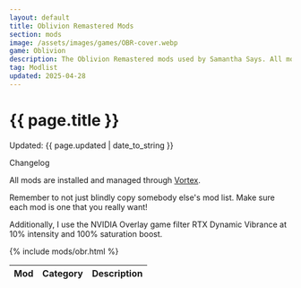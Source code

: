 ```yaml
---
layout: default
title: Oblivion Remastered Mods
section: mods
image: /assets/images/games/OBR-cover.webp
game: Oblivion
description: The Oblivion Remastered mods used by Samantha Says. All mods are installed and managed through Vortex.
tag: Modlist
updated: 2025-04-28
---
```


<h1>{{ page.title }}</h1>
<p class="postDate">Updated: {{ page.updated | date_to_string }}</p>

<p class="changelog" onclick="changelog()">Changelog</p>

<dl id="changelog" style="display: none">
    <dt>28 April 2025</dt>
        <dd>- Added Local Map Toggle Key.</dd>
        <dd>- Added No Ayleid Well Messagebox.</dd>
        <dd>- Added No Objective Marker On Compass.</dd>
        <dd>- Added No Text Compass for Better HUD.</dd>
        <dd>- Added Remove Chromatic Aberration.</dd>
        <dd>- Removed Better Inputs.</dd>
    <dt>26 April 2025</dt>
        <dd>- Added Additional Map Markers.</dd>
        <dd>- Added Ascension Remastered.</dd>
        <dd>- Added Ascension Remastered - Slower Skill Leveling.</dd>
        <dd>- Added Balanced NPC Level Cap.</dd>
        <dd>- Added Balanced Unleveled Rewards.</dd>
        <dd>- Added Better Inputs.</dd>
        <dd>- Added Complete Clutter and Crop Ownership.</dd>
        <dd>- Added Empty Starting Map.</dd>
        <dd>- Added Hooded Outlaws.</dd>
        <dd>- Added Less Ugly Black Infoboxes.</dd>
        <dd>- Added No Creature Treasure Loot.</dd>
        <dd>- Added No Sneak Vignette.</dd>
    <dt>25 April 2025</dt>
        <dd>- Created page.</dd>
</dl>

All mods are installed and managed through <a target="_blank" href="https://www.nexusmods.com/about/vortex">Vortex</a>.

Remember to not just blindly copy somebody else's mod list. Make sure each mod is one that you really want!

Additionally, I use the NVIDIA Overlay game filter RTX Dynamic Vibrance at 10% intensity and 100% saturation boost.

<table class="modlist">
    <thead>
    <tr>
        <th class="order order-active">Mod</th>
        <th class="order order-inactive">Category</th>
        <th>Description</th>
    </tr>
    </thead>
    <tbody>
        {% include mods/obr.html %}
    </tbody>
</table>

<script src="/assets/js/tableSort.js"></script>